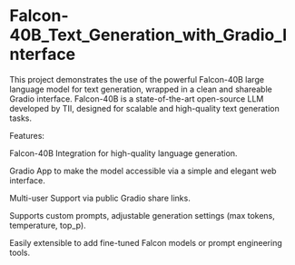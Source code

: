 # Falcon-40B_Text_Generation_with_Gradio_Interface
This project demonstrates the use of the powerful Falcon-40B large language model for text generation, wrapped in a clean and shareable Gradio interface. Falcon-40B is a state-of-the-art open-source LLM developed by TII, designed for scalable and high-quality text generation tasks.

Features:

Falcon-40B Integration for high-quality language generation.

Gradio App to make the model accessible via a simple and elegant web interface.

Multi-user Support via public Gradio share links.

Supports custom prompts, adjustable generation settings (max tokens, temperature, top_p).

Easily extensible to add fine-tuned Falcon models or prompt engineering tools.
